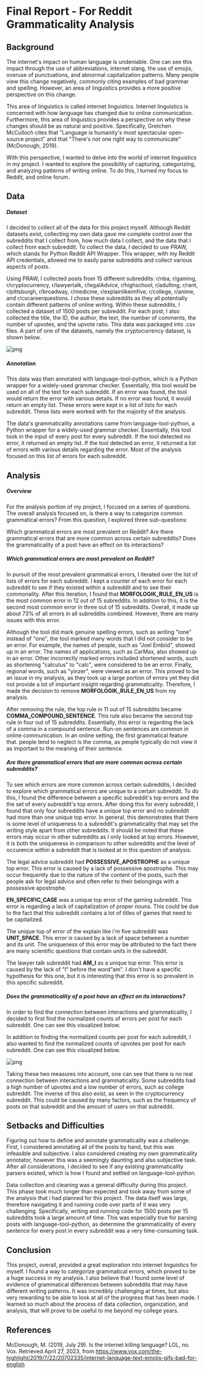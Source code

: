 # Final Report - For Reddit Grammaticality Analysis


## Background

The internet's impact on human language is undeniable. One can see this impact through the use of abbreviations, internet slang, the use of emojis, overuse of punctuations, and abnormal capitalization patterns. Many people view this change negatively, commonly citing examples of bad grammar and spelling. However, an area of linguistics provides a more positive perspective on this change.

This area of linguistics is called internet linguistics. Internet linguistics is concerned with how language has changed due to online communication. Furthermore, this area of linguistics provides a perspective on why these changes should be as natural and positive. Specifically, Gretchen McCulloch cites that "Language is humanity's most spectacular open-source project" and that "There's not one right way to communicate"(McDonough, 2019).

With this perspective, I wanted to delve into the world of internet linguistics in my project. I wanted to explore the possibility of capturing, categorizing, and analyzing patterns of writing online. To do this, I turned my focus to Reddit, and online forum.

## Data

##### Dataset

I decided to collect all of the data for this project myself. Although Reddit datasets exist, collecting my own data gave me complete control over the subreddits that I collect from, how much data I collect, and the data that I collect from each subreddit. To collect the data, I decided to use PRAW, which stands for Python Reddit API Wrapper. This wrapper, with my Reddit API credentials, allowed me to easily parse subreddits and collect various aspects of posts.

Using PRAW, I collected posts from 15 different subreddits: r/nba, r/gaming, r/cryptocurrency, r/lawyertalk, r/legalAdvice, r/highschool, r/adulting, r/rant, r/pittsburgh, r/broadway, r/medicine, r/explainlikeimfive, r/college, r/anime, and r/cscareerquestions. I chose these subreddits as they all potentially contain different patterns of online writing. Within these subreddits, I collected a dataset of 1500 posts per subreddit. For each post, I also collected the title, the ID, the author, the text, the number of comments, the number of upvotes, and the upvote ratio. This data was packaged into .csv files. A part of one of the datasets, namely the cryptocurrency dataset, is shown below.

![png](images/dataset_image.png)

##### Annotation

This data was then annotated with language-tool-python, which is a Python wrapper for a widely-used grammar checker. Essentially, this tool would be used on all of the text for each subreddit. If an error was found, the tool would return the error with various details. If no error was found, it would return an empty list. These errors were kept in a list of lists for each subreddit. These lists were worked with for the majority of the analysis.

The data's grammaticality annotations came from language-tool-python, a Python wrapper for a widely-used grammar checker. Essentially, this tool took in the input of every post for every subreddit. If the tool detected no error, it returned an empty list. If the tool detected an error, it returned a list of errors with various details regarding the error. Most of the analysis focused on this list of errors for each subreddit.

## Analysis

##### Overview

For the analysis portion of my project, I focused on a series of questions. The overall analysis focused on, is there a way to categorize common grammatical errors? From this question, I explored three sub-questions: 

Which grammatical errors are most prevalent on Reddit? 
Are there grammatical errors that are more common across certain subreddits? 
Does the grammaticality of a post have an effect on its interactions?

##### Which grammatical errors are most prevalent on Reddit? 

In pursuit of the most prevalent grammatical errors, I iterated over the list of lists of errors for each subreddit. I kept a counter of each error for each subreddit to see if they existed within a subreddit and to see their commonality. After this iteration, I found that **MORFOLOGIK_RULE_EN_US** is the most common error in 12 out of 15 subreddits. In addition to this, it is the second most common error in three out of 15 subreddits. Overall, it made up about 73% of all errors in all subreddits combined. However, there are many issues with this error.

Although the tool did mark genuine spelling errors, such as writing "ione"  instead of "one", the tool marked many words that I did not consider to be an error. For example, the names of people, such as "Joel Embiid", showed up in an error. The names of applications, such as CarMax, also showed up in an error. Other incorrectly marked errors included shortened words, such as shortening "calculus" to "calc",  were considered to be an error. Finally, regional words, such as "yinzer", were viewed as an error. This proved to be an issue in my analysis, as they took up a large portion of errors yet they did not provide a lot of important insight regarding grammaticality. Therefore, I made the decision to remove **MORFOLOGIK_RULE_EN_US** from my analysis.

After removing the rule, the top rule in 11 out of 15 subreddits became **COMMA_COMPOUND_SENTENCE**. This rule also became the second top rule in four out of 15 subreddits. Essentially, this error is regarding the lack of a comma in a compound sentence. Run-on sentences are common in online communication. In an online setting, the first grammatical feature that. people tend to neglect is the comma, as people typically do not view it as important to the meaning of their sentence.

##### Are there grammatical errors that are more common across certain subreddits? 

To see which errors are more common across certain subreddits, I decided to explore which grammatical errors are unique to a certain subreddit. To do this, I found the difference between a specific subreddit's top errors and the the set of every subreddit's top errors. After doing this for every subreddit, I found that only four subreddits have a unique top error and no subreddit had more than one unique top error. In general, this demonstrates that there is some level of uniqueness to a subreddit's grammaticality that may set the writing style apart from other subreddits. It should be noted that these errors may occur in other subreddits as I only looked at top errors. However, it is both the uniqueness in comparison to other subreddits and the level of occurence within a subreddit that is looked at in this question of analysis.

The legal advice subreddit had **POSSESSIVE_APOSTROPHE** as a unique top error. This error is caused by a lack of possessive apostrophe. This may occur frequently due to the nature of the content of the posts, such that people ask for legal advice and often refer to their belongings with a possessive apostrophe.

 **EN_SPECIFIC_CASE** was a unique top error of the gaming subreddit. This error is regarding a lack of capitalization of proper nouns. This could be due to the fact that this subreddit contains a lot of titles of games that need to be capitalized.

The unique top of error of the explain like i'm five subreddit was **UNIT_SPACE**. This error is caused by a lack of space between a number and its unit.  The uniqueness of this error may be attributed to the fact there are many scientific questions that contain units in the subreddit.

The lawyer talk subreddit had **AM_I** as a unique top error. This error is caused by the lack of "I" before the word“am". I don't have a specific hypothesis for this one, but it is interesting that this error is so prevalent in this specific subreddit.

#####  Does the grammaticality of a post have an effect on its interactions?


In order to find the connection between interactions and grammaticality, I decided to first find the normalized counts of errors per post for each subreddit. One can see this visualized below.

In addition to finding the normalized counts per post for each subreddit, I also wanted to find the normalized counts of upvotes per post for each subreddit.  One can see this visualized below.

![png](images/upvotes_image.png)

Taking these two measures into account, one can see that there is no real connection between interactions and grammaticality. Some subreddits had a high number of upvotes and a low number of errors, such as college subreddit. The inverse of this also exist, as seen in the cryptocurrency subreddit. This could be caused by many factors, such as the frequency of posts on that subreddit and the amount of users on that subreddit.


## Setbacks and Difficulties

Figuring out how to define and annotate grammaticality was a challenge. First, I considered annotating all of the posts by hand, but this was infeasible and subjective. I also considered creating my own grammaticality annotator, however this was a seemingly daunting and also subjective task. After all considerations, I decided to see if any existing grammaticality parsers existed, which is how I found and settled on language-tool-python.

Data collection and cleaning was a general difficulty during this project. This phase took much longer than expected and took away from some of the analysis that i had planned for this project. The data itself was large, therefore navigating it and running code over parts of it was very challenging. Specifically, writing and running code for 1500 posts per 15 subreddits took a large amount of time. This was especially true for parsing posts with language-tool-python, as determine the grammaticality of every sentence for every post in every subreddit was a very time-consuming task.

## Conclusion

This project, overall, provided a great exploration into internet linguistics for myself. I found a way to categorize grammatical errors, which proved to be a huge success in my analysis. I also believe that I found some level of evidence of grammatical differences between subreddits that may have different writing patterns. It was incredibly challenging at times, but also very rewarding to be able to look at all of the progress that has been made.  I learned so much about the process of data collection, organization, and analysis, that will prove to be useful to me beyond my college years.

## References

McDonough, M. (2019, July 29). Is the internet killing language? LOL, no. Vox. Retrieved April 27, 2023, from https://www.vox.com/the-highlight/2019/7/22/20702335/internet-language-text-emojis-gifs-bad-for-english 
